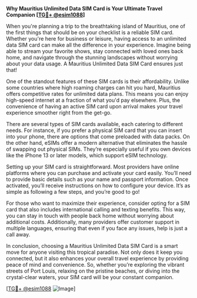 **Why Mauritius Unlimited Data SIM Card is Your Ultimate Travel Companion [[TG💪+ @esim1088](https://t.me/s/esim1088)]**

When you're planning a trip to the breathtaking island of Mauritius, one of the first things that should be on your checklist is a reliable SIM card. Whether you're here for business or leisure, having access to an unlimited data SIM card can make all the difference in your experience. Imagine being able to stream your favorite shows, stay connected with loved ones back home, and navigate through the stunning landscapes without worrying about your data usage. A Mauritius Unlimited Data SIM Card ensures just that!

One of the standout features of these SIM cards is their affordability. Unlike some countries where high roaming charges can hit you hard, Mauritius offers competitive rates for unlimited data plans. This means you can enjoy high-speed internet at a fraction of what you'd pay elsewhere. Plus, the convenience of having an active SIM card upon arrival makes your travel experience smoother right from the get-go.

There are several types of SIM cards available, each catering to different needs. For instance, if you prefer a physical SIM card that you can insert into your phone, there are options that come preloaded with data packs. On the other hand, eSIMs offer a modern alternative that eliminates the hassle of swapping out physical SIMs. They’re especially useful if you own devices like the iPhone 13 or later models, which support eSIM technology.

Setting up your SIM card is straightforward. Most providers have online platforms where you can purchase and activate your card easily. You’ll need to provide basic details such as your name and passport information. Once activated, you’ll receive instructions on how to configure your device. It’s as simple as following a few steps, and you’re good to go!

For those who want to maximize their experience, consider opting for a SIM card that also includes international calling and texting benefits. This way, you can stay in touch with people back home without worrying about additional costs. Additionally, many providers offer customer support in multiple languages, ensuring that even if you face any issues, help is just a call away.

In conclusion, choosing a Mauritius Unlimited Data SIM Card is a smart move for anyone visiting this tropical paradise. Not only does it keep you connected, but it also enhances your overall travel experience by providing peace of mind and convenience. So, whether you’re exploring the vibrant streets of Port Louis, relaxing on the pristine beaches, or diving into the crystal-clear waters, your SIM card will be your constant companion.

[[TG💪+ @esim1088](https://t.me/s/esim1088) ![Image](https://i.postimg.cc/Y0z9fWf4/image.png)]